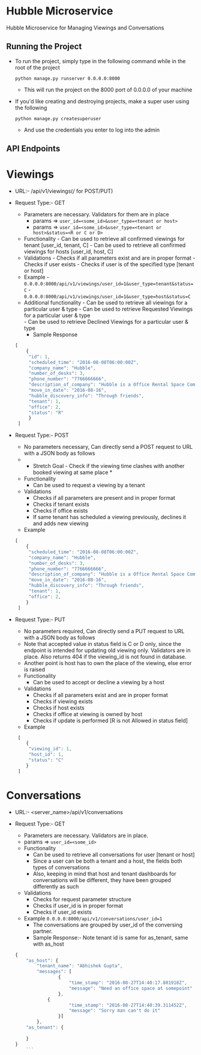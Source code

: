 Hubble Microservice
==============================

Hubble Microservice for Managing Viewings and Conversations

Running the Project
--------------------
* To run the project, simply type in the following command while in the root of the project

	```python manage.py runserver 0.0.0.0:8000```

  	- This will run the project on the 8000 port of 0.0.0.0 of your machine

* If you'd like creating and destroying projects, make a super user using the following 

	```python manage.py createsuperuser```

  	- And use the credentials you enter to log into the admin


API Endpoints
--------------

Viewings
=========

* URL:- <servername>/api/v1/viewings(/ for POST/PUT)
* Request Type:- GET
    - Parameters are necessary. Validators for them are in place
		- params =>  ``` user_id=<some_id>&user_type=<tenant or host> ```
		- params =>  ``` user_id=<some_id>&user_type=<tenant or host>&status=<R or C or D> ```
    - Functionality 
    		- Can be used to retrieve all confirmed viewings for tenant [user_id, tenant, C]
    		- Can be used to retrieve all confirmed viewings for hosts [user_id, host, C]
    - Validations
    		- Checks if all parameters exist and are in proper format
    		- Checks if user exists
    		- Checks if user is of the specified type [tenant or host]
    - Example
        	- ``` 0.0.0.0:8000/api/v1/viewings/user_id=1&user_type=tenant&status=C ```
        	- ``` 0.0.0.0:8000/api/v1/viewings/user_id=1&user_type=host&status=C ```
    - Additional functionality
    		- Can be used to retrieve all viewings for a particular user & type
    		- Can be used to retrieve Requested Viewings for a particular user & type    
    		- Can be used to retrieve Declined Viewings for a particular user & type
    	- Sample Response

    ``` javascript
    [
    	{
    	 "id": 1,
    	 "scheduled_time": "2016-08-08T06:00:00Z",
    	 "company_name": "Hubble",
    	 "number_of_desks": 3,
    	 "phone_number": "7766666666",
    	 "description_of_company": "Hubble is a Office Rental Space Company in London",
    	 "move_in_date": "2016-08-16",
    	 "hubble_discovery_info": "Through friends",
    	 "tenant": 1,
    	 "office": 2,
    	 "status": "R"
    	 }
     ]
    ```

* Request Type:- POST
    - No parameters necessary, Can directly send a POST request to URL with a JSON body as follows
    - * Stretch Goal - Check if the viewing time clashes with another booked viewing at same place *
    - Functionality
     	- Can be used to request a viewing by a tenant
    - Validations
     	- Checks if all parameters are present and in proper format
     	- Checks if tenant exists
     	- Checks if office exists
     	- If same tenant has scheduled a viewing previously, declines it and adds new viewing
    - Example 

    ```javascript
    [
    	{
         "scheduled_time": "2016-08-08T06:00:00Z",
         "company_name": "Hubble",
         "number_of_desks": 3,
         "phone_number": "7766666666",
         "description_of_company": "Hubble is a Office Rental Space Company in London",
         "move_in_date": "2016-08-16",
         "hubble_discovery_info": "Through friends",
         "tenant": 1,    	     
         "office": 2,
    	}
     ]
   	``` 
* Request Type:- PUT
    - No parameters required, Can directly send a PUT request to URL with a JSON body as follows
    - Note that accepted value in status field is C or D only, since the endpoint is intended for updating old viewing only. Validators are in place. Also returns 404 if the viewing_id is not found in database.
    - Another point is host has to own the place of the viewing, else error is raised
    - Functionality
    	- Can be used to accept or decline a viewing by a host
    - Validations
     	- Checks if all parameters exist and are in proper format
     	- Checks if viewing exists
     	- Checks if host exists
     	- Checks if office at viewing is owned by host
     	- Checks if update is performed [R is not Allowed in status field]
    - Example

  	```javascript
     [
     	{
         "viewing_id": 1,
         "host_id": 1,
         "status": "C"
     	}
     ]
    ```
    

Conversations
=============

* URL:- <server_name>/api/v1/conversations
* Request Type:- GET
	- Parameters are necessary. Validators are in place.
	- params => ``` user_id=<some_id> ```
    - Functionality 
    	- Can be used to retrieve all conversations for user [tenant or host]
    	- Since a user can be both a tenant and a host, the fields both types of conversations
    	- Also, keeping in mind that host and tenant dashboards for conversations will be different, they have been grouped differently as such
    - Validations
    	- Checks for request parameter structure
    	- Checks if user_id is in proper format
    	- Checks if user_id exists
    - Example
        ``` 0.0.0.0:8000/api/v1/conversations/user_id=1 ```
    	- The conversations are grouped by user_id of the conversing partner.
    	- Sample Response:-  Note tenant id is same for as_tenant, same with as_host

	```javascript
	{
	    "as_host": {
		    "tenant_name": "Abhishek Gupta",
		    "messages": [
            		{
                		"time_stamp": "2016-08-27T14:40:17.801918Z",
                		"message": "Need an office space at somepoint"
            		},
		        {
                		"time_stamp": "2016-08-27T14:40:39.311452Z",
                		"message": "Sorry man can't do it"
            		}]
            },
	    "as_tenant": {
	    
	    }
	}
    	```
    	
